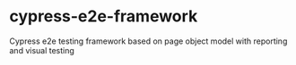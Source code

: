 # cypress-e2e-framework
Cypress e2e testing framework based on page object model with reporting and visual testing
